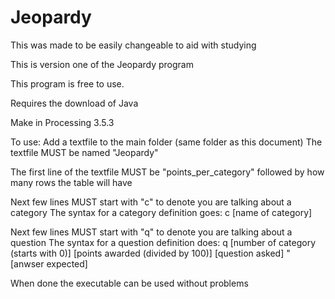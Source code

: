 # Jeopardy
This was made to be easily changeable to aid with studying

This is version one of the Jeopardy program

This program is free to use.

Requires the download of Java

Make in Processing 3.5.3

To use:
Add a textfile to the main folder (same folder as this document)
The textfile MUST be named "Jeopardy"

The first line of the textfile MUST be "points_per_category" followed by how many rows the table will have

Next few lines MUST start with "c" to denote you are talking about a category
The syntax for a category definition goes:
c [name of category]

Next few lines MUST start with "q" to denote you are talking about a question
The syntax for a question definition does: 
q [number of category (starts with 0)] [points awarded (divided by 100)] [question asked] " [anwser expected]

When done the executable can be used without problems
